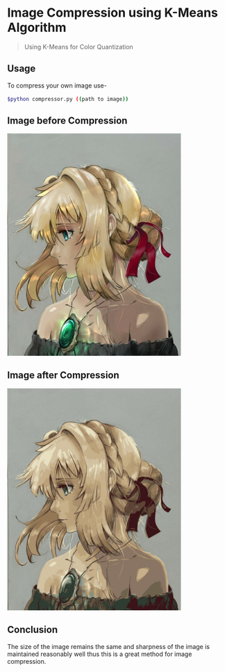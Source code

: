 # Image Compression using K-Means Algorithm  
>Using K-Means for Color Quantization  
  
## Usage
To compress your own image use-
```bash
$python compressor.py ((path to image))
```
  
## Image before Compression  
<img src="violet_evergreen.jpg" width="400"/>  
  
## Image after Compression
<img src="violet_evergreen_compressed.jpeg" width="400"/>  
  
## Conclusion  
The size of the image remains the same and sharpness of the image is maintained reasonably well thus this is a great method for image compression.

